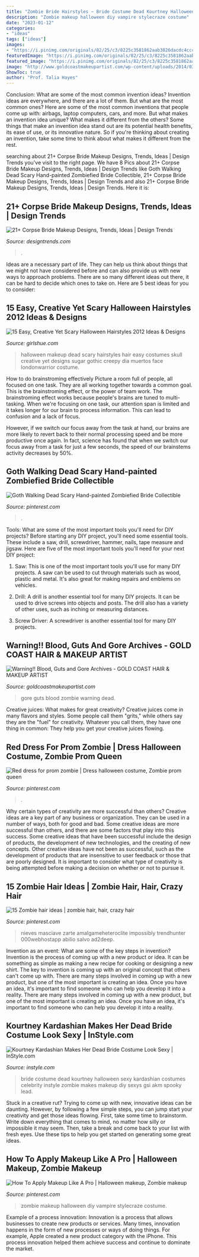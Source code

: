```yaml
---
title: "Zombie Bride Hairstyles ~ Bride Costume Dead Kourtney Halloween Sexy Kardashian Costumes Celebrity Instyle Zombie Makes Makeup Diy Sexys Gsi Akm Spooky Lead"
description: "Zombie makeup halloween diy vampire stylecraze costume"
date: "2023-01-12"
categories:
- "ideas"
tags: ["ideas"]
images:
- "https://i.pinimg.com/originals/82/25/c3/8225c3581862aab3826dacdc4ccc4af8.jpg"
featuredImage: "https://i.pinimg.com/originals/82/25/c3/8225c3581862aab3826dacdc4ccc4af8.jpg"
featured_image: "https://i.pinimg.com/originals/82/25/c3/8225c3581862aab3826dacdc4ccc4af8.jpg"
image: "http://www.goldcoastmakeupartist.com/wp-content/uploads/2014/03/Walking-Dead-Zombie-2.jpg"
ShowToc: true
author: "Prof. Talia Hayes"
---
```



Conclusion: What are some of the most common invention ideas?
Invention ideas are everywhere, and there are a lot of them. But what are the most common ones? Here are some of the most common inventions that people come up with: airbags, laptop computers, cars, and more. 
But what makes an invention idea unique? What makes it different from the others? 
Some things that make an invention idea stand out are its potential health benefits, its ease of use, or its innovative nature. So if you're thinking about creating an invention, take some time to think about what makes it different from the rest.

	

		
searching about 21+ Corpse Bride Makeup Designs, Trends, Ideas | Design Trends you've visit to the right page. We have 8 Pics about 21+ Corpse Bride Makeup Designs, Trends, Ideas | Design Trends like Goth Walking Dead Scary Hand-painted Zombiefied Bride Collectible, 21+ Corpse Bride Makeup Designs, Trends, Ideas | Design Trends and also 21+ Corpse Bride Makeup Designs, Trends, Ideas | Design Trends. Here it is:
		
    
## 21+ Corpse Bride Makeup Designs, Trends, Ideas | Design Trends

<img loading=lazy src="https://images.designtrends.com/wp-content/uploads/2016/07/19114655/Corpse-Bride-Face-Paint-Makeup.jpg" onerror="this.onerror=null;this.src='https://tse2.mm.bing.net/th?id=OIP.2SQmH2et4UHXY7M4AdNPHgHaJQ&amp;pid=15.1';" alt="21+ Corpse Bride Makeup Designs, Trends, Ideas | Design Trends">

_Source: designtrends.com_

>. 

	

Ideas are a necessary part of life. They can help us think about things that we might not have considered before and can also provide us with new ways to approach problems. There are so many different ideas out there, it can be hard to decide which ones to take on. Here are 5 best ideas for you to consider: 

    
## 15 Easy, Creative Yet Scary Halloween Hairstyles 2012 Ideas &amp; Designs

<img loading=lazy src="https://www.girlshue.com/wp-content/uploads/2016/07/unnamed-file-4568.jpg" onerror="this.onerror=null;this.src='https://tse3.mm.bing.net/th?id=OIP.9TS_B3mPyLHitEeBGTaJTwHaLK&amp;pid=15.1';" alt="15 Easy, Creative Yet Scary Halloween Hairstyles 2012 Ideas &amp; Designs">

_Source: girlshue.com_

>halloween makeup dead scary hairstyles hair easy costumes skull creative yet designs sugar gothic creepy dia muertos face londonwarrior costume. 

	

How to do brainstroming effectively
Picture a room full of people, all focused on one task. They are all working together towards a common goal. This is the brainstroming effect, or the power of team work.
The brainstroming effect works because people's brains are tuned to multi-tasking. When we're focusing on one task, our attention span is limited and it takes longer for our brain to process information. This can lead to confusion and a lack of focus.

However, if we switch our focus away from the task at hand, our brains are more likely to revert back to their normal processing speed and be more productive once again. In fact, science has found that when we switch our focus away from a task for just a few seconds, the speed of our brainstems activity decreases by 50%.

    
## Goth Walking Dead Scary Hand-painted Zombiefied Bride Collectible

<img loading=lazy src="https://i.pinimg.com/736x/dc/23/66/dc236647329b985c3e4993936e35491c.jpg" onerror="this.onerror=null;this.src='https://tse1.mm.bing.net/th?id=OIP.IAJiUwE1Lzv4fDgYs6pRggHaLH&amp;pid=15.1';" alt="Goth Walking Dead Scary Hand-painted Zombiefied Bride Collectible">

_Source: pinterest.com_

>. 

	

Tools: What are some of the most important tools you'll need for DIY projects?
Before starting any DIY project, you'll need some essential tools. These include a saw, drill, screwdriver, hammer, nails, tape measure and jigsaw. Here are five of the most important tools you'll need for your next DIY project: 
1) Saw: This is one of the most important tools you'll use for many DIY projects. A saw can be used to cut through materials such as wood, plastic and metal. It's also great for making repairs and emblems on vehicles. 

2) Drill: A drill is another essential tool for many DIY projects. It can be used to drive screws into objects and posts. The drill also has a variety of other uses, such as inching or measuring distances. 

3) Screw Driver: A screwdriver is another essential tool for many DIY projects.

    
## Warning!! Blood, Guts And Gore Archives - GOLD COAST HAIR &amp; MAKEUP ARTIST

<img loading=lazy src="http://www.goldcoastmakeupartist.com/wp-content/uploads/2014/03/Walking-Dead-Zombie-2.jpg" onerror="this.onerror=null;this.src='https://tse4.mm.bing.net/th?id=OIP.8bfU7PZAB8V2pRTIj1FN0AHaFj&amp;pid=15.1';" alt="Warning!! Blood, Guts and Gore Archives - GOLD COAST HAIR &amp; MAKEUP ARTIST">

_Source: goldcoastmakeupartist.com_

>gore guts blood zombie warning dead. 

	

Creative juices: What makes for great creativity?
Creative juices come in many flavors and styles. Some people call them "grits," while others say they are the "fuel" for creativity. Whatever you call them, they have one thing in common: They help you get your creative juices flowing.

    
## Red Dress For Prom Zombie | Dress Halloween Costume, Zombie Prom Queen

<img loading=lazy src="https://i.pinimg.com/originals/6d/a5/16/6da516b99ffe6e71d84bd36e5e778ef7.jpg" onerror="this.onerror=null;this.src='https://tse4.mm.bing.net/th?id=OIP.Q0qMFOK0vcDetKAepcEKNwAAAA&amp;pid=15.1';" alt="Red dress for prom zombie | Dress halloween costume, Zombie prom queen">

_Source: pinterest.com_

>. 

	

Why certain types of creativity are more successful than others?
Creative ideas are a key part of any business or organization. They can be used in a number of ways, both for good and bad. Some creative ideas are more successful than others, and there are some factors that play into this success.
Some creative ideas that have been successful include the design of products, the development of new technologies, and the creating of new concepts. Other creative ideas have not been as successful, such as the development of products that are insensitive to user feedback or those that are poorly designed. It is important to consider what type of creativity is being attempted before making a decision on whether or not to pursue it.

    
## 15 Zombie Hair Ideas | Zombie Hair, Hair, Crazy Hair

<img loading=lazy src="https://i.pinimg.com/474x/b8/eb/e0/b8ebe0b4c59e776110505ef05d3c4986--wild-hair-girl-hairstyles.jpg" onerror="this.onerror=null;this.src='https://tse2.mm.bing.net/th?id=OIP.2w48UhMY6TKQlGBI18oidAHaLF&amp;pid=15.1';" alt="15 Zombie hair ideas | zombie hair, hair, crazy hair">

_Source: pinterest.com_

>nieves masciave zarte amalgameheteroclite impossibly trendhunter 000webhostapp abilio salvo ad2deep. 

	

Invention as an event: What are some of the key steps in invention?
Invention is the process of coming up with a new product or idea. It can be something as simple as making a new recipe for cooking or designing a new shirt. The key to invention is coming up with an original concept that others can't come up with. There are many steps involved in coming up with a new product, but one of the most important is creating an idea. Once you have an idea, it's important to find someone who can help you develop it into a reality. There are many steps involved in coming up with a new product, but one of the most important is creating an idea. Once you have an idea, it's important to find someone who can help you develop it into a reality.

    
## Kourtney Kardashian Makes Her Dead Bride Costume Look Sexy | InStyle.com

<img loading=lazy src="http://cdn-img.instyle.com/sites/default/files/styles/684xflex/public/images/2016/10/103016-kourtney-lead.png?itok=P5KMsKg5" onerror="this.onerror=null;this.src='https://tse1.mm.bing.net/th?id=OIP.7lkIMHfeHgY-JC_ROzVOKgHaLb&amp;pid=15.1';" alt="Kourtney Kardashian Makes Her Dead Bride Costume Look Sexy | InStyle.com">

_Source: instyle.com_

>bride costume dead kourtney halloween sexy kardashian costumes celebrity instyle zombie makes makeup diy sexys gsi akm spooky lead. 

	

Stuck in a creative rut? Trying to come up with new, innovative ideas can be daunting. However, by following a few simple steps, you can jump start your creativity and get those ideas flowing. First, take some time to brainstorm. Write down everything that comes to mind, no matter how silly or impossible it may seem. Then, take a break and come back to your list with fresh eyes. Use these tips to help you get started on generating some great ideas.

    
## How To Apply Makeup Like A Pro | Halloween Makeup, Zombie Makeup

<img loading=lazy src="https://i.pinimg.com/originals/82/25/c3/8225c3581862aab3826dacdc4ccc4af8.jpg" onerror="this.onerror=null;this.src='https://tse1.mm.bing.net/th?id=OIP.b3wVJRBkkVyV-7dP8OeafwHaOJ&amp;pid=15.1';" alt="How To Apply Makeup Like A Pro | Halloween makeup, Zombie makeup">

_Source: pinterest.com_

>zombie makeup halloween diy vampire stylecraze costume. 

	

Example of a process innovation:
Innovation is a process that allows businesses to create new products or services. Many times, innovation happens in the form of new processes or ways of doing things. For example, Apple created a new product category with the iPhone. This process innovation helped them achieve success and continue to dominate the market.

